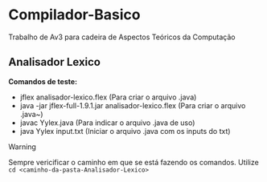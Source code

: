 # Compilador-Basico
Trabalho de Av3 para cadeira de Aspectos Teóricos da Computação

## Analisador Lexico 

**Comandos de teste:**
- jflex analisador-lexico.flex (Para criar o arquivo .java)
- java -jar jflex-full-1.9.1.jar analisador-lexico.flex (Para criar o arquivo .java~)
- javac Yylex.java (Para indicar o arquivo .java de uso)
- java Yylex input.txt (Iniciar o arquivo .java com os inputs do txt)

> [!WARNING]
> Sempre vericificar o caminho em que se está fazendo os comandos. Utilize `cd <caminho-da-pasta-Analisador-Lexico>`
